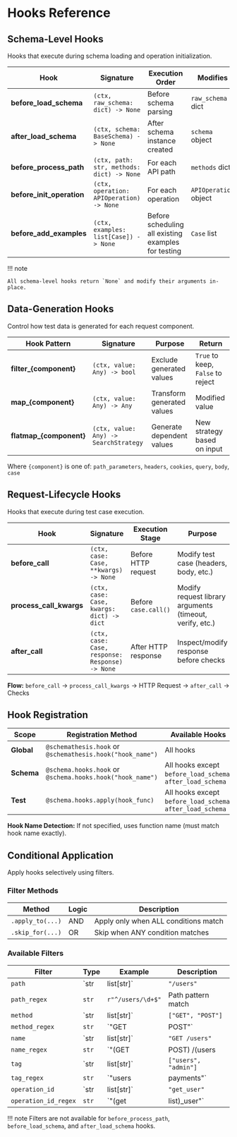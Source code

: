 # Hooks Reference

## Schema-Level Hooks

Hooks that execute during schema loading and operation initialization.

| Hook | Signature | Execution Order | Modifies |
|------|-----------|-----------------|----------|
| **before_load_schema** | `(ctx, raw_schema: dict) -> None` | Before schema parsing | `raw_schema` dict |
| **after_load_schema** | `(ctx, schema: BaseSchema) -> None` | After schema instance created | `schema` object |
| **before_process_path** | `(ctx, path: str, methods: dict) -> None` | For each API path | `methods` dict |
| **before_init_operation** | `(ctx, operation: APIOperation) -> None` | For each operation | `APIOperation` object |
| **before_add_examples** | `(ctx, examples: list[Case]) -> None` | Before scheduling all existing examples for testing | `Case` list |

!!! note

    All schema-level hooks return `None` and modify their arguments in-place.

## Data-Generation Hooks

Control how test data is generated for each request component.

| Hook Pattern | Signature | Purpose | Return |
|--------------|-----------|---------|---------|
| **filter_{component}** | `(ctx, value: Any) -> bool` | Exclude generated values | `True` to keep, `False` to reject |
| **map_{component}** | `(ctx, value: Any) -> Any` | Transform generated values | Modified value |
| **flatmap_{component}** | `(ctx, value: Any) -> SearchStrategy` | Generate dependent values | New strategy based on input |

Where `{component}` is one of: `path_parameters`, `headers`, `cookies`, `query`, `body`, `case`

## Request-Lifecycle Hooks

Hooks that execute during test case execution.

| Hook | Signature | Execution Stage | Purpose |
|------|-----------|-----------------|---------|
| **before_call** | `(ctx, case: Case, **kwargs) -> None` | Before HTTP request | Modify test case (headers, body, etc.) |
| **process_call_kwargs** | `(ctx, case: Case, kwargs: dict) -> dict` | Before `case.call()` | Modify request library arguments (timeout, verify, etc.) |
| **after_call** | `(ctx, case: Case, response: Response) -> None` | After HTTP response | Inspect/modify response before checks |

**Flow:** `before_call` → `process_call_kwargs` → HTTP Request → `after_call` → Checks

## Hook Registration

| Scope | Registration Method | Available Hooks |
|-------|-------------------|-----------------|
| **Global** | `@schemathesis.hook` or `@schemathesis.hook("hook_name")` | All hooks |
| **Schema** | `@schema.hooks.hook` or `@schema.hooks.hook("hook_name")` | All hooks except `before_load_schema`, `after_load_schema` |
| **Test** | `@schema.hooks.apply(hook_func)` | All hooks except `before_load_schema`, `after_load_schema` |

**Hook Name Detection:** If not specified, uses function name (must match hook name exactly).

## Conditional Application

Apply hooks selectively using filters.

### Filter Methods

| Method | Logic | Description |
|--------|-------|-------------|
| `.apply_to(...)` | AND | Apply only when ALL conditions match |
| `.skip_for(...)` | OR | Skip when ANY condition matches |

### Available Filters

| Filter | Type | Example | Description |
|--------|------|---------|-------------|
| `path` | `str | list[str]` | `"/users"` | Exact path match |
| `path_regex` | `str` | `r"^/users/\d+$"` | Path pattern match |
| `method` | `str | list[str]` | `["GET", "POST"]` | HTTP method |
| `method_regex` | `str` | `"GET|POST"` | HTTP method pattern match |
| `name` | `str | list[str]` | `"GET /users"` | Operation name |
| `name_regex` | `str` | `"(GET|POST) /(users|orders)"` | Operation name pattern match |
| `tag` | `str | list[str]` | `["users", "admin"]` | OpenAPI tags |
| `tag_regex` | `str` | `"users|payments"` | OpenAPI tags pattern match |
| `operation_id` | `str | list[str]` | `"get_user"` | operationId |
| `operation_id_regex` | `str` | `"(get|list)_user"` | operationId pattern match |

!!! note
    Filters are not available for `before_process_path`, `before_load_schema`, and `after_load_schema` hooks. 
